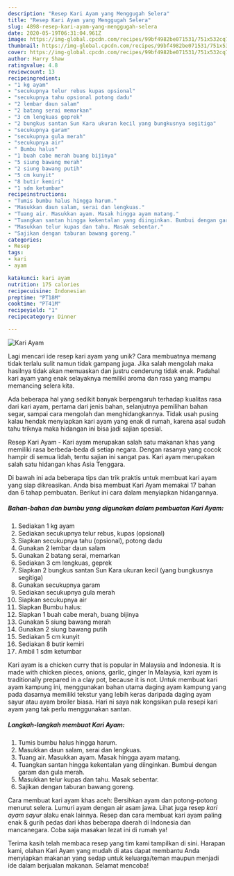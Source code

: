 ```yaml
---
description: "Resep Kari Ayam yang Menggugah Selera"
title: "Resep Kari Ayam yang Menggugah Selera"
slug: 4898-resep-kari-ayam-yang-menggugah-selera
date: 2020-05-19T06:31:04.961Z
image: https://img-global.cpcdn.com/recipes/99bf4982be071531/751x532cq70/kari-ayam-foto-resep-utama.jpg
thumbnail: https://img-global.cpcdn.com/recipes/99bf4982be071531/751x532cq70/kari-ayam-foto-resep-utama.jpg
cover: https://img-global.cpcdn.com/recipes/99bf4982be071531/751x532cq70/kari-ayam-foto-resep-utama.jpg
author: Harry Shaw
ratingvalue: 4.8
reviewcount: 13
recipeingredient:
- "1 kg ayam"
- "secukupnya telur rebus kupas opsional"
- "secukupnya tahu opsional potong dadu"
- "2 lembar daun salam"
- "2 batang serai memarkan"
- "3 cm lengkuas geprek"
- "2 bungkus santan Sun Kara ukuran kecil yang bungkusnya segitiga"
- "secukupnya garam"
- "secukupnya gula merah"
- "secukupnya air"
- " Bumbu halus"
- "1 buah cabe merah buang bijinya"
- "5 siung bawang merah"
- "2 siung bawang putih"
- "5 cm kunyit"
- "8 butir kemiri"
- "1 sdm ketumbar"
recipeinstructions:
- "Tumis bumbu halus hingga harum."
- "Masukkan daun salam, serai dan lengkuas."
- "Tuang air. Masukkan ayam. Masak hingga ayam matang."
- "Tuangkan santan hingga kekentalan yang diinginkan. Bumbui dengan garam dan gula merah."
- "Masukkan telur kupas dan tahu. Masak sebentar."
- "Sajikan dengan taburan bawang goreng."
categories:
- Resep
tags:
- kari
- ayam

katakunci: kari ayam 
nutrition: 175 calories
recipecuisine: Indonesian
preptime: "PT18M"
cooktime: "PT41M"
recipeyield: "1"
recipecategory: Dinner

---
```



![Kari Ayam](https://img-global.cpcdn.com/recipes/99bf4982be071531/751x532cq70/kari-ayam-foto-resep-utama.jpg)

Lagi mencari ide resep kari ayam yang unik? Cara membuatnya memang tidak terlalu sulit namun tidak gampang juga. Jika salah mengolah maka hasilnya tidak akan memuaskan dan justru cenderung tidak enak. Padahal kari ayam yang enak selayaknya memiliki aroma dan rasa yang mampu memancing selera kita.

Ada beberapa hal yang sedikit banyak berpengaruh terhadap kualitas rasa dari kari ayam, pertama dari jenis bahan, selanjutnya pemilihan bahan segar, sampai cara mengolah dan menghidangkannya. Tidak usah pusing kalau hendak menyiapkan kari ayam yang enak di rumah, karena asal sudah tahu triknya maka hidangan ini bisa jadi sajian spesial.

Resep Kari Ayam - Kari ayam merupakan salah satu makanan khas yang memiliki rasa berbeda-beda di setiap negara. Dengan rasanya yang cocok hampir di semua lidah, tentu sajian ini sangat pas. Kari ayam merupakan salah satu hidangan khas Asia Tenggara.


Di bawah ini ada beberapa tips dan trik praktis untuk membuat kari ayam yang siap dikreasikan. Anda bisa membuat Kari Ayam memakai 17 bahan dan 6 tahap pembuatan. Berikut ini cara dalam menyiapkan hidangannya.

<!--inarticleads1-->

##### Bahan-bahan dan bumbu yang digunakan dalam pembuatan Kari Ayam:

1. Sediakan 1 kg ayam
1. Sediakan secukupnya telur rebus, kupas (opsional)
1. Siapkan secukupnya tahu (opsional), potong dadu
1. Gunakan 2 lembar daun salam
1. Gunakan 2 batang serai, memarkan
1. Sediakan 3 cm lengkuas, geprek
1. Siapkan 2 bungkus santan Sun Kara ukuran kecil (yang bungkusnya segitiga)
1. Gunakan secukupnya garam
1. Sediakan secukupnya gula merah
1. Siapkan secukupnya air
1. Siapkan  Bumbu halus:
1. Siapkan 1 buah cabe merah, buang bijinya
1. Gunakan 5 siung bawang merah
1. Gunakan 2 siung bawang putih
1. Sediakan 5 cm kunyit
1. Sediakan 8 butir kemiri
1. Ambil 1 sdm ketumbar


Kari ayam is a chicken curry that is popular in Malaysia and Indonesia. It is made with chicken pieces, onions, garlic, ginger In Malaysia, kari ayam is traditionally prepared in a clay pot, because it is not. Untuk membuat kari ayam kampung ini, menggunakan bahan utama daging ayam kampung yang pada dasarnya memiliki tekstur yang lebih keras daripada daging ayam sayur atau ayam broiler biasa. Hari ni saya nak kongsikan pula resepi kari ayam yang tak perlu menggunakan santan. 

<!--inarticleads2-->

##### Langkah-langkah membuat Kari Ayam:

1. Tumis bumbu halus hingga harum.
1. Masukkan daun salam, serai dan lengkuas.
1. Tuang air. Masukkan ayam. Masak hingga ayam matang.
1. Tuangkan santan hingga kekentalan yang diinginkan. Bumbui dengan garam dan gula merah.
1. Masukkan telur kupas dan tahu. Masak sebentar.
1. Sajikan dengan taburan bawang goreng.


Cara membuat kari ayam khas aceh: Bersihkan ayam dan potong-potong menurut selera. Lumuri ayam dengan air asam jawa. Lihat juga resep *kari ayam sayur* alaku enak lainnya. Resep dan cara membuat kari ayam paling enak &amp; gurih pedas dari khas beberapa daerah di Indonesia dan mancanegara. Coba saja masakan lezat ini di rumah ya! 

Terima kasih telah membaca resep yang tim kami tampilkan di sini. Harapan kami, olahan Kari Ayam yang mudah di atas dapat membantu Anda menyiapkan makanan yang sedap untuk keluarga/teman maupun menjadi ide dalam berjualan makanan. Selamat mencoba!
